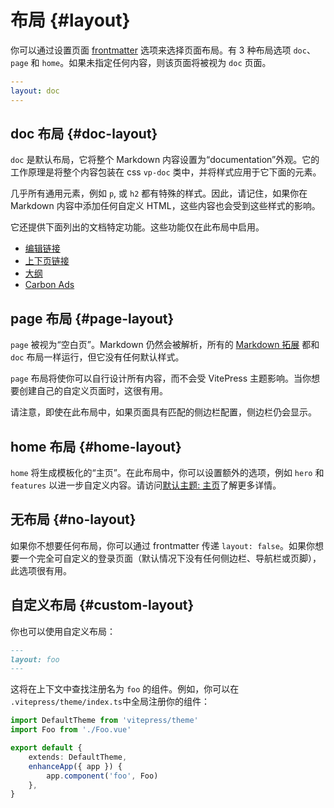 # 布局 {#layout}

你可以通过设置页面 [frontmatter](./frontmatter-config) 选项来选择页面布局。有 3 种布局选项 `doc`、`page` 和 `home`。如果未指定任何内容，则该页面将被视为 `doc` 页面。

```yaml
---
layout: doc
---
```

## doc 布局 {#doc-layout}

`doc` 是默认布局，它将整个 Markdown 内容设置为“documentation”外观。它的工作原理是将整个内容包装在 css `vp-doc` 类中，并将样式应用于它下面的元素。

几乎所有通用元素，例如 `p`, 或 `h2` 都有特殊的样式。因此，请记住，如果你在 Markdown 内容中添加任何自定义 HTML，这些内容也会受到这些样式的影响。

它还提供下面列出的文档特定功能。这些功能仅在此布局中启用。

- [编辑链接](./default-theme-edit-link)
- [上下页链接](./default-theme-prev-next-links)
- [大纲](./default-theme-config#outline)
- [Carbon Ads](./default-theme-carbon-ads)

## page 布局 {#page-layout}

`page` 被视为“空白页”。Markdown 仍然会被解析，所有的 [Markdown 拓展](../guide/markdown) 都和 `doc` 布局一样运行，但它没有任何默认样式。

`page` 布局将使你可以自行设计所有内容，而不会受 VitePress 主题影响。当你想要创建自己的自定义页面时，这很有用。

请注意，即使在此布局中，如果页面具有匹配的侧边栏配置，侧边栏仍会显示。

## home 布局 {#home-layout}

`home` 将生成模板化的“主页”。在此布局中，你可以设置额外的选项，例如 `hero` 和 `features` 以进一步自定义内容。请访问[默认主题: 主页](./default-theme-home-page)了解更多详情。

## 无布局 {#no-layout}

如果你不想要任何布局，你可以通过 frontmatter 传递 `layout: false`。如果你想要一个完全可自定义的登录页面（默认情况下没有任何侧边栏、导航栏或页脚），此选项很有用。

## 自定义布局 {#custom-layout}

你也可以使用自定义布局：

```md
---
layout: foo
---
```

这将在上下文中查找注册名为 `foo` 的组件。例如，你可以在 `.vitepress/theme/index.ts`中全局注册你的组件：

```ts
import DefaultTheme from 'vitepress/theme'
import Foo from './Foo.vue'

export default {
	extends: DefaultTheme,
	enhanceApp({ app }) {
		app.component('foo', Foo)
	},
}
```
